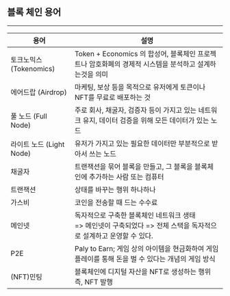 ## 블록 체인 용어

---
|용어|설명|
|--|--|
|토크노믹스 (Tokenomics)|Token + Economics 의 합성어, 블록체인 프로젝트나 암호화폐의 경제적 시스템을 분석하고 설계하는것을 의미 |
|에어드랍 (Airdrop)|마케팅, 보상 등을 목적으로 유저에게 토큰이나 NFT를 무료로 배포하는 것|
|풀 노드 (Full Node)|주로 회사, 채굴자, 검증자 등이 가지고 있는 네트워크 유지, 데이터 검증을 위해 모든 데이터가 있는 노드|
|라이트 노드 (Light Node)|유저가 가지고 있는 필요한 데이터만 부분적으로 받아서 쓰는 노드|
|채굴자|트랜잭션을 묶어 블록을 만들고, 그 블록을 블록체인에 추가하는 사람 또는 컴퓨터|
|트랜잭션|상태를 바꾸는 행위 하나하나|
|가스비|코인을 전송할 때 드는 수수료|
|메인넷|독자적으로 구축한 블록체인 네트워크 생태 <br> => 메인넷이 구축되었다 => 전체 스택을 독자적으로 설계하고 운영할 수 있다.|
|P2E|Paly to Earn; 게임 상의 아이템을 현금화하여 게임 플레이를 통해 돈을 벌 수 있다는 개념의 게임 방식|
|(NFT)민팅|블록체인에 디지털 자산을  NFT로 생성하는 행위 즉, NFT 발행|
